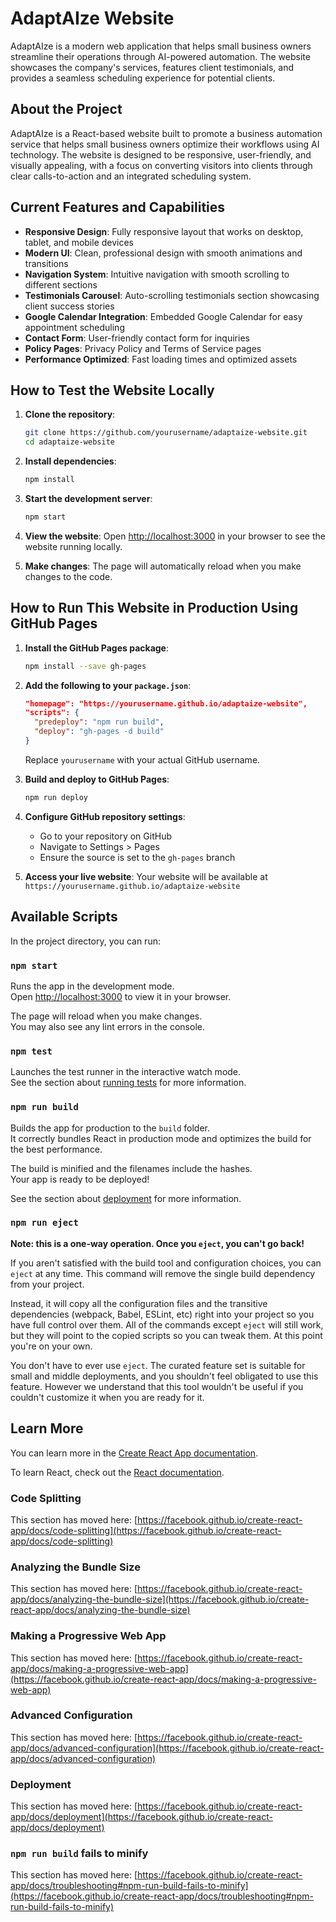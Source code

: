 # AdaptAIze Website

AdaptAIze is a modern web application that helps small business owners streamline their operations through AI-powered automation. The website showcases the company's services, features client testimonials, and provides a seamless scheduling experience for potential clients.

## About the Project

AdaptAIze is a React-based website built to promote a business automation service that helps small business owners optimize their workflows using AI technology. The website is designed to be responsive, user-friendly, and visually appealing, with a focus on converting visitors into clients through clear calls-to-action and an integrated scheduling system.

## Current Features and Capabilities

- **Responsive Design**: Fully responsive layout that works on desktop, tablet, and mobile devices
- **Modern UI**: Clean, professional design with smooth animations and transitions
- **Navigation System**: Intuitive navigation with smooth scrolling to different sections
- **Testimonials Carousel**: Auto-scrolling testimonials section showcasing client success stories
- **Google Calendar Integration**: Embedded Google Calendar for easy appointment scheduling
- **Contact Form**: User-friendly contact form for inquiries
- **Policy Pages**: Privacy Policy and Terms of Service pages
- **Performance Optimized**: Fast loading times and optimized assets

## How to Test the Website Locally

1. **Clone the repository**:
   ```bash
   git clone https://github.com/yourusername/adaptaize-website.git
   cd adaptaize-website
   ```

2. **Install dependencies**:
   ```bash
   npm install
   ```

3. **Start the development server**:
   ```bash
   npm start
   ```

4. **View the website**:
   Open [http://localhost:3000](http://localhost:3000) in your browser to see the website running locally.

5. **Make changes**:
   The page will automatically reload when you make changes to the code.

## How to Run This Website in Production Using GitHub Pages

1. **Install the GitHub Pages package**:
   ```bash
   npm install --save gh-pages
   ```

2. **Add the following to your `package.json`**:
   ```json
   "homepage": "https://yourusername.github.io/adaptaize-website",
   "scripts": {
     "predeploy": "npm run build",
     "deploy": "gh-pages -d build"
   }
   ```
   Replace `yourusername` with your actual GitHub username.

3. **Build and deploy to GitHub Pages**:
   ```bash
   npm run deploy
   ```

4. **Configure GitHub repository settings**:
   - Go to your repository on GitHub
   - Navigate to Settings > Pages
   - Ensure the source is set to the `gh-pages` branch

5. **Access your live website**:
   Your website will be available at `https://yourusername.github.io/adaptaize-website`

## Available Scripts

In the project directory, you can run:

### `npm start`

Runs the app in the development mode.\
Open [http://localhost:3000](http://localhost:3000) to view it in your browser.

The page will reload when you make changes.\
You may also see any lint errors in the console.

### `npm test`

Launches the test runner in the interactive watch mode.\
See the section about [running tests](https://facebook.github.io/create-react-app/docs/running-tests) for more information.

### `npm run build`

Builds the app for production to the `build` folder.\
It correctly bundles React in production mode and optimizes the build for the best performance.

The build is minified and the filenames include the hashes.\
Your app is ready to be deployed!

See the section about [deployment](https://facebook.github.io/create-react-app/docs/deployment) for more information.

### `npm run eject`

**Note: this is a one-way operation. Once you `eject`, you can't go back!**

If you aren't satisfied with the build tool and configuration choices, you can `eject` at any time. This command will remove the single build dependency from your project.

Instead, it will copy all the configuration files and the transitive dependencies (webpack, Babel, ESLint, etc) right into your project so you have full control over them. All of the commands except `eject` will still work, but they will point to the copied scripts so you can tweak them. At this point you're on your own.

You don't have to ever use `eject`. The curated feature set is suitable for small and middle deployments, and you shouldn't feel obligated to use this feature. However we understand that this tool wouldn't be useful if you couldn't customize it when you are ready for it.

## Learn More

You can learn more in the [Create React App documentation](https://facebook.github.io/create-react-app/docs/getting-started).

To learn React, check out the [React documentation](https://reactjs.org/).

### Code Splitting

This section has moved here: [https://facebook.github.io/create-react-app/docs/code-splitting](https://facebook.github.io/create-react-app/docs/code-splitting)

### Analyzing the Bundle Size

This section has moved here: [https://facebook.github.io/create-react-app/docs/analyzing-the-bundle-size](https://facebook.github.io/create-react-app/docs/analyzing-the-bundle-size)

### Making a Progressive Web App

This section has moved here: [https://facebook.github.io/create-react-app/docs/making-a-progressive-web-app](https://facebook.github.io/create-react-app/docs/making-a-progressive-web-app)

### Advanced Configuration

This section has moved here: [https://facebook.github.io/create-react-app/docs/advanced-configuration](https://facebook.github.io/create-react-app/docs/advanced-configuration)

### Deployment

This section has moved here: [https://facebook.github.io/create-react-app/docs/deployment](https://facebook.github.io/create-react-app/docs/deployment)

### `npm run build` fails to minify

This section has moved here: [https://facebook.github.io/create-react-app/docs/troubleshooting#npm-run-build-fails-to-minify](https://facebook.github.io/create-react-app/docs/troubleshooting#npm-run-build-fails-to-minify)
